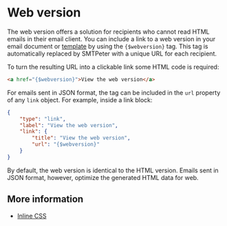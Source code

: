 # Web version

The web version offers a solution for recipients who cannot read HTML emails
in their email client. You can include a link to a web version in your email
document or [template](./templates) by using the `{$webversion}` tag. This tag is
automatically replaced by SMTPeter with a unique URL for each recipient.

To turn the resulting URL into a clickable link some HTML code is required:

```html
<a href="{$webversion}">View the web version</a>
```

For emails sent in JSON format, the tag can be included in the `url` property
of any `link` object. For example, inside a link block:

```json
{
    "type": "link",
    "label": "View the web version",
    "link": {
        "title": "View the web version",
        "url": "{$webversion}"
    }
}
```

By default, the web version is identical to the HTML version.
Emails sent in JSON format, however, optimize the generated HTML data for web.

## More information

* [Inline CSS](./inline-css)
